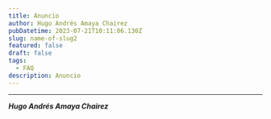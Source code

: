 ```yaml
---
title: Anuncio
author: Hugo Andrés Amaya Chairez
pubDatetime: 2023-07-21T10:11:06.130Z
slug: name-of-slug2
featured: false
draft: false
tags:
  - FAQ
description: Anuncio
---
```


---

**_Hugo Andrés Amaya Chairez_**
